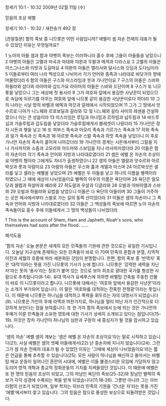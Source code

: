 창세기 10:1 - 10:32 
2009년 02월 11일 (수)

믿음의 조상 에벨



창세기 10:1 - 10:32 / 새찬송가 492 장

[관찰질문]
함의 족보 중 니므롯은 어떤 사람입니까?
에벨이 셈 자손 전체의 대표가 될 수 있었던 이유는 무엇일까요?

1 노아의 아들 셈과 함과 야벳의 족보는 이러하니라 홍수 후에 그들이 아들들을 낳았으니 
2 야벳의 아들은 고멜과 마곡과 마대와 야완과 두발과 메섹과 디라스요 
3 고멜의 아들은 아스그나스와 리밧과 도갈마요 
4 야완의 아들은 엘리사와 달시스와 깃딤과 도다님이라 
5 이들로부터 여러 나라 백성으로 나뉘어서 각기 언어와 종족과 나라대로 바닷가의 땅에 머물렀더라 
6 함의 아들은 구스와 미스라임과 붓과 가나안이요 
7 구스의 아들은 스바와 하윌라와 삽다와 라아마와 삽드가요 라아마의 아들은 스바와 드단이며 
8 구스가 또 니므롯을 낳았으니 그는 세상에 첫 용사라 
9 그가 여호와 앞에서 용감한 사냥꾼이 되었으므로 속담에 이르기를 아무는 여호와 앞에 니므롯 같이 용감한 사냥꾼이로다 하더라 
10 그의 나라는 시날 땅의 바벨과 에렉과 악갓과 갈레에서 시작되었으며 
11 그가 그 땅에서 앗수르로 나아가 니느웨와 르호보딜과 갈라와 
12 및 니느웨와 갈라 사이의 레센을 건설하였으니 이는 큰 성읍이라 
13 미스라임은 루딤과 아나밈과 르하빔과 납두힘과 
14 바드루심과 가슬루힘과 갑도림을 낳았더라 가슬루힘에게서 블레셋이 나왔더라 
15 가나안은 장자 시돈과 헷을 낳고 
16 또 여부스 족속과 아모리 족속과 기르가스 족속과 
17 히위 족속과 알가 족속과 신 족속과 
18 아르왓 족속과 스말 족속과 하맛 족속을 낳았더니 이 후로 가나안 자손의 족속이 흩어져 나아갔더라 
19 가나안의 경계는 시돈에서부터 그랄을 지나 가사까지와 소돔과 고모라와 아드마와 스보임을 지나 라사까지였더라 
20 이들은 함의 자손이라 각기 족속과 언어와 지방과 나라대로였더라 
21 셈은 에벨 온 자손의 조상이요 야벳의 형이라 그에게도 자녀가 출생하였으니 
22 셈의 아들은 엘람과 앗수르와 아르박삿과 룻과 아람이요 
23 아람의 아들은 우스와 훌과 게델과 마스며 
24 아르박삿은 셀라를 낳고 셀라는 에벨을 낳았으며 
25 에벨은 두 아들을 낳고 하나의 이름을 벨렉이라 하였으니 그 때에 세상이 나뉘었음이요 벨렉의 아우의 이름은 욕단이며 
26 욕단은 알모닷과 셀렙과 하살마과 예라와 
27 하도람과 우살과 디글라와 
28 오발과 아비마엘과 스바와 
29 오빌과 하윌라와 요밥을 낳았으니 이들은 다 욕단의 아들이며 
30 그들이 거주하는 곳은 메사에서부터 스발로 가는 길의 동쪽 산이었더라 
31 이들은 셈의 자손이니 그 족속과 언어와 지방과 나라대로였더라 
32 이들은 그 백성들의 족보에 따르면 노아 자손의 족속들이요 홍수 후에 이들에게서 그 땅의 백성들이 나뉘었더라 

1 This is the account of Shem, Ham and Japheth, Noah's sons, who themselves had sons after the flood. 
......

해석도움





'함의 자손'
 오늘 본문은 세계의 모든 민족들의 기원에 관한 것으로는 유일한 기사입니다. 오늘날 지구상에 존재하는 모든 민족들이 바로 이 70여 민족의 혼합과 분열, 지역적 이전과 세월의 흐름에 따라 세분화된 것임이 분명합니다. 한편, 함의 족보 중 ‘반역자’ 혹은 ‘대적’이라는 뜻을 가진 니므롯의 기사가 눈에 띕니다. 니므롯은 ‘강력한 세력을 지닌 자’라는 뜻의 ‘용사’라는 칭호가 붙어 있는 것으로 보아 최초로 광대한 국가를 형성한 사람으로 추측됩니다(8-14). 유대 역사가 요세푸스에 의하면 바벨탑 건축을 주동한 인물이 바로 이 니므롯이라고 합니다. 니므롯에 대해서는 ‘여호와 앞에서 용감한 사냥꾼’이라는 소개가 부가되어 있습니다. 이 말은 ‘여호와를 대적하는 잔혹한 전쟁광’이라는 뜻입니다. 이 때문에 니므롯은 하나님을 대적하고 폭력을 휘두르는 자의 대명사가 되었습니다(9). 니므롯은 가인의 후예 라멕과 마찬가지로, 하나님을 멀리 떠난 자가 인간적으로 더 강하게 보인다는 점을 보여줍니다. 또 한 가지 함의 족보에서 눈에 띄는 것은 가나안의 후예가 이룬 민족들과 소유한 영토에 대한 기사가 상세히 소개되고 있다는 점입니다(15-19). 이것은 장차 가나안이 하나님의 심판과 구원의 새 중심지가 될 것을 암시하고 있습니다.          

'셈의 자손'
에벨  셈의 계보는 ‘셈은 에벨 온 자손의 조상이요’라는 말로 시작하고 있습니다(21). 사실 에벨은 셈의 셋째 아들에게서(22) 난 증손자에 지나지 않습니다(24). 그런 그가 셈 자손 전체의 대표가 될 수 있었던 이유는 ‘그때에 세상이 나뉘었음이요’라는 짧은 언급을 통해 추측할 수 있습니다(25). 모든 사람이 하나님을 배신하고 돌아서는 바벨탑 배교 운동이 일어나던 혼란의 시대에, 에벨은 이들 불경스러운 모임에 가담하지 않고 도리어 영적 개혁과 종교적 정화운동의 기치를 치켜들었던 것입니다. 이 때문에 에벨은 또 한 명의 믿음의 조상이 되었고, 그의 차남인 욕단의 족보(25-32)와 장남인 벨렉의 족보가 각각 성경에 수록되는 복을 받게 되었습니다(11:18-26). 그뿐만 아니라 그는 아브라함의 선조가 되었으며, 일부 학자는 히브리 민족의 기원을 ‘건너온 자’라는 뜻을 가진 ‘에벨’에서부터 찾고 있습니다. 그의 믿음은 참으로 풍성한 보상으로 되돌려받은 것입니다.